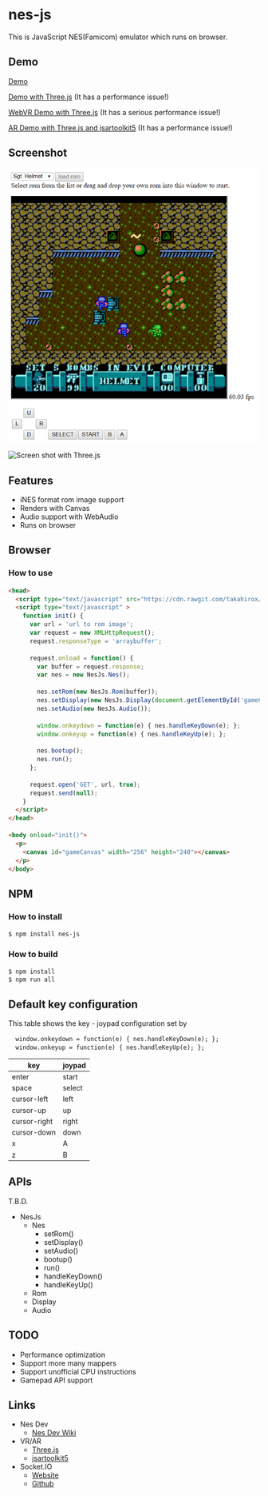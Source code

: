 # nes-js

This is JavaScript NES(Famicom) emulator which runs on browser.

## Demo

[Demo](http://takahirox.github.io/nes-js/index.html)

[Demo with Three.js](http://takahirox.github.io/nes-js/index2.html) (It has a performance issue!)

[WebVR Demo with Three.js](http://takahirox.github.io/nes-js/index3.html) (It has a serious performance issue!)

[AR Demo with Three.js and jsartoolkit5](https://takahirox.github.io/nes-js/index4.html) (It has a performance issue!)

## Screenshot

![Screen shot](https://github.com/takahirox/assets/blob/master/nes-js/screenshot.png)

![Screen shot with Three.js](https://github.com/takahirox/takahirox.github.io/blob/master/images/nesemu.png)

## Features

- iNES format rom image support
- Renders with Canvas
- Audio support with WebAudio
- Runs on browser

## Browser

### How to use

```html
<head>
  <script type="text/javascript" src="https://cdn.rawgit.com/takahirox/nes-js/v0.0.1/build/nes.min.js"></script>
  <script type="text/javascript" >
    function init() {
      var url = 'url to rom image';
      var request = new XMLHttpRequest();
      request.responseType = 'arraybuffer';

      request.onload = function() {
        var buffer = request.response;
        var nes = new NesJs.Nes();

        nes.setRom(new NesJs.Rom(buffer));
        nes.setDisplay(new NesJs.Display(document.getElementById('gameCanvas')));
        nes.setAudio(new NesJs.Audio());

        window.onkeydown = function(e) { nes.handleKeyDown(e); };
        window.onkeyup = function(e) { nes.handleKeyUp(e); };

        nes.bootup();
        nes.run();
      };

      request.open('GET', url, true);
      request.send(null);
    }
  </script>
</head>

<body onload="init()">
  <p>
    <canvas id="gameCanvas" width="256" height="240"></canvas>
  </p>
</body>
```

## NPM

### How to install

```
$ npm install nes-js
```

### How to build

```
$ npm install
$ npm run all
```

## Default key configuration

This table shows the key - joypad configuration set by

```html
  window.onkeydown = function(e) { nes.handleKeyDown(e); };
  window.onkeyup = function(e) { nes.handleKeyUp(e); };
```

| key          | joypad |
|--------------|--------|
| enter        | start  |
| space        | select |
| cursor-left  | left   |
| cursor-up    | up     |
| cursor-right | right  |
| cursor-down  | down   |
| x            | A      |
| z            | B      |

## APIs

T.B.D.

- NesJs
  - Nes
    - setRom()
    - setDisplay()
    - setAudio()
    - bootup()
    - run()
    - handleKeyDown()
    - handleKeyUp()
  - Rom
  - Display
  - Audio

## TODO

- Performance optimization
- Support more many mappers
- Support unofficial CPU instructions
- Gamepad API support


## Links
- Nes Dev
  - [Nes Dev Wiki](http://wiki.nesdev.com/w/index.php/Nesdev_Wiki)
- VR/AR
  - [Three.js](https://github.com/mrdoob/three.js)
  - [jsartoolkit5](https://github.com/artoolkit/jsartoolkit5)
- Socket.IO
  - [Website](http://socket.io/)
  - [Github](https://github.com/socketio/socket.io)